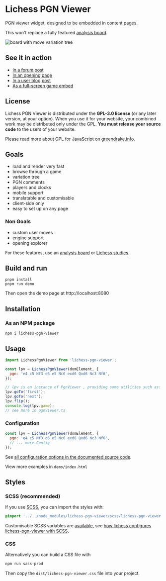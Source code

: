 # Lichess PGN Viewer

PGN viewer widget, designed to be embedded in content pages.

This won't replace a fully featured [analysis board](https://lichess.org/analysis).

![board with move variation tree](https://raw.githubusercontent.com/lichess-org/pgn-viewer/master/screenshot/tree-comment.png)

## See it in action

- [In a forum post](https://lichess.org/forum/game-analysis/strong-fm-showed-me-a-line-which-i-could-use-one-year-later-against-himself-)
- [In an opening page](https://lichess.org/opening/Caro-Kann_Defense_Advance_Variation)
- [In a user blog post](https://lichess.org/@/mfeeney88/blog/analysis-paralysis/NmISTSVM)
- [As a full-screen game embed](https://lichess.org/embed/game/ErSfVbRk)

## License

Lichess PGN Viewer is distributed under the **GPL-3.0 license** (or any later version, at your option).
When you use it for your website, your combined work may be distributed only under the GPL.
**You must release your source code** to the users of your website.

Please read more about GPL for JavaScript on [greendrake.info](https://greendrake.info/publications/js-gpl).

## Goals

- load and render very fast
- browse through a game
- variation tree
- PGN comments
- players and clocks
- mobile support
- translatable and customisable
- client-side only
- easy to set up on any page

### Non Goals

- custom user moves
- engine support
- opening explorer

For these features, use an [analysis board](https://lichess.org/analysis) or [Lichess studies](https://lichess.org/study).

## Build and run

```
pnpm install
pnpm run demo
```

Then open the demo page at http://localhost:8080

## Installation

### As an NPM package

```
npm i lichess-pgn-viewer
```

## Usage

```js
import LichessPgnViewer from 'lichess-pgn-viewer';

const lpv = LichessPgnViewer(domElement, {
  pgn: 'e4 c5 Nf3 d6 e5 Nc6 exd6 Qxd6 Nc3 Nf6',
});

// lpv is an instance of PgnViewer , providing some utilities such as:
lpv.goTo('first');
lpv.goTo('next');
lpv.flip();
console.log(lpv.game);
// see more in pgnViewer.ts
```

### Configuration

```js
const lpv = LichessPgnViewer(domElement, {
  pgn: 'e4 c5 Nf3 d6 e5 Nc6 exd6 Qxd6 Nc3 Nf6',
  // ... more Config
});
```

See [all configuration options in the documented source code](https://github.com/lichess-org/pgn-viewer/blob/master/src/config.ts#L3).

View more examples in `demo/index.html`

## Styles

### SCSS (recommended)

If you use [SCSS](https://sass-lang.com/), you can import the styles with:
```scss
@import '../../node_modules/lichess-pgn-viewer/scss/lichess-pgn-viewer.lib';
```
Customisable SCSS variables are [available](https://github.com/lichess-org/pgn-viewer/blob/master/scss/_lichess-pgn-viewer.lib.scss), see [how lichess configures lichess-pgn-viewer with SCSS](https://github.com/lichess-org/lila/blob/master/ui/common/css/component/_lichess-pgn-viewer.scss).

### CSS

Alternatively you can build a CSS file with
```sh
npm run sass-prod
```
Then copy the `dist/lichess-pgn-viewer.css` file into your project.

